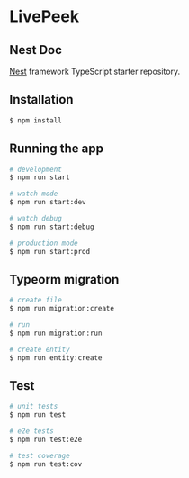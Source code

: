 # LivePeek
## Nest Doc

[Nest](https://docs.nestjs.com) framework TypeScript starter repository.

## Installation

```bash
$ npm install
```

## Running the app

```bash
# development
$ npm run start

# watch mode
$ npm run start:dev

# watch debug
$ npm run start:debug

# production mode
$ npm run start:prod
```

## Typeorm migration
```bash
# create file
$ npm run migration:create

# run
$ npm run migration:run

# create entity
$ npm run entity:create
```

## Test

```bash
# unit tests
$ npm run test

# e2e tests
$ npm run test:e2e

# test coverage
$ npm run test:cov
```